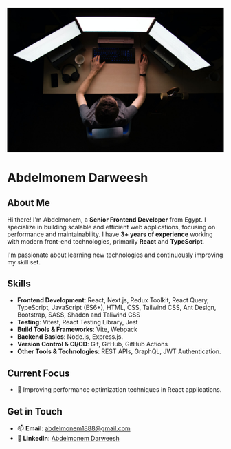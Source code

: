 ![Banner](https://github.com/abdelmonem88/abdelmonem88/blob/main/max-duzij-qAjJk-un3BI-unsplash.jpg)

# Abdelmonem Darweesh

## About Me

Hi there! I'm Abdelmonem, a **Senior Frontend Developer** from Egypt. I specialize in building scalable and efficient web applications, focusing on performance and maintainability. I have **3+ years of experience** working with modern front-end technologies, primarily **React** and **TypeScript**.

I'm passionate about learning new technologies and continuously improving my skill set.

## Skills

- **Frontend Development**: React, Next.js, Redux Toolkit, React Query, TypeScript, JavaScript (ES6+), HTML, CSS, Tailwind CSS, Ant Design, Bootstrap, SASS, Shadcn and Taliwind CSS
- **Testing**: Vitest, React Testing Library, Jest
- **Build Tools & Frameworks**: Vite, Webpack
- **Backend Basics**: Node.js, Express.js.
- **Version Control & CI/CD**: Git, GitHub, GitHub Actions
- **Other Tools & Technologies**: REST APIs, GraphQL, JWT Authentication.

## Current Focus

- 📌 Improving performance optimization techniques in React applications.

## Get in Touch

- 📫 **Email**: abdelmonem1888@gmail.com
- 💼 **LinkedIn**: [Abdelmonem Darweesh](https://www.linkedin.com/in/abdelmonem-darweesh-92a89010a/)

